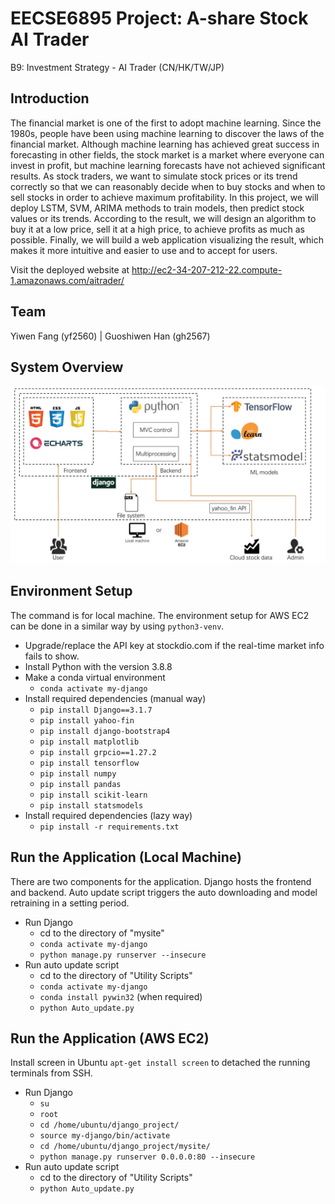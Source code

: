 # EECSE6895 Project: A-share Stock AI Trader
B9: Investment Strategy - AI Trader (CN/HK/TW/JP)

## Introduction
The financial market is one of the first to adopt machine learning. Since the 1980s, people have been using machine learning to discover the laws of the financial market. Although machine learning has achieved great success in forecasting in other fields, the stock market is a market where everyone can invest in profit, but machine learning forecasts have not achieved significant results. As stock traders, we want to simulate stock prices or its trend correctly so that we can reasonably decide when to buy stocks and when to sell stocks in order to achieve maximum profitability. In this project, we will deploy LSTM, SVM, ARIMA methods to train models, then predict stock values or its trends. According to the result, we will design an algorithm to buy it at a low price, sell it at a high price, to achieve profits as much as possible. Finally, we will build a web application visualizing the result, which makes it more intuitive and easier to use and to accept for users.

Visit the deployed website at http://ec2-34-207-212-22.compute-1.amazonaws.com/aitrader/

## Team
Yiwen Fang (yf2560) | Guoshiwen Han (gh2567)

## System Overview
![System Overview](doc/system_overview.jpg)

## Environment Setup
The command is for local machine. The environment setup for AWS EC2 can be done in a similar way by using ```python3-venv```.

- Upgrade/replace the API key at stockdio.com if the real-time market info fails to show.
- Install Python with the version 3.8.8
- Make a conda virtual environment
    - ```conda activate my-django```
- Install required dependencies (manual way)
    - ```pip install Django==3.1.7```
    - ```pip install yahoo-fin```
    - ```pip install django-bootstrap4```
    - ```pip install matplotlib```
    - ```pip install grpcio==1.27.2```
    - ```pip install tensorflow```
    - ```pip install numpy```
    - ```pip install pandas```
    - ```pip install scikit-learn```
    - ```pip install statsmodels```
- Install required dependencies (lazy way)
    - ```pip install -r requirements.txt```

## Run the Application (Local Machine)
There are two components for the application. Django hosts the frontend and backend. Auto update script triggers the auto downloading and model retraining in a setting period.

- Run Django
    - cd to the directory of "mysite"
    - ```conda activate my-django```
    - ```python manage.py runserver --insecure```
- Run auto update script
    - cd to the directory of "Utility Scripts"
    - ```conda activate my-django```
    - ```conda install pywin32``` (when required)
    - ```python Auto_update.py```

## Run the Application (AWS EC2)
Install screen in Ubuntu ```apt-get install screen``` to detached the running terminals from SSH.

- Run Django
    - ```su```
    - ```root```
    - ```cd /home/ubuntu/django_project/```
    - ```source my-django/bin/activate```
    - ```cd /home/ubuntu/django_project/mysite/```
    - ```python manage.py runserver 0.0.0.0:80 --insecure```
- Run auto update script
    - cd to the directory of "Utility Scripts"
    - ```python Auto_update.py```
